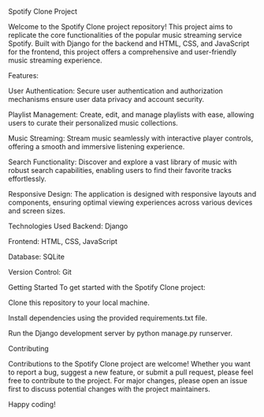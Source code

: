 Spotify Clone Project

Welcome to the Spotify Clone project repository! This project aims to replicate the core functionalities of the popular music streaming service Spotify. Built with Django for the backend and HTML, CSS, and JavaScript for the frontend, this project offers a comprehensive and user-friendly music streaming experience.

Features:

User Authentication: Secure user authentication and authorization mechanisms ensure user data privacy and account security.

Playlist Management: Create, edit, and manage playlists with ease, allowing users to curate their personalized music collections.

Music Streaming: Stream music seamlessly with interactive player controls, offering a smooth and immersive listening experience.

Search Functionality: Discover and explore a vast library of music with robust search capabilities, enabling users to find their favorite tracks effortlessly.

Responsive Design: The application is designed with responsive layouts and components, ensuring optimal viewing experiences across various devices and screen sizes.


Technologies Used
Backend: Django

Frontend: HTML, CSS, JavaScript

Database: SQLite

Version Control: Git


Getting Started
To get started with the Spotify Clone project:

Clone this repository to your local machine.

Install dependencies using the provided requirements.txt file.

Run the Django development server by python manage.py runserver.


Contributing

Contributions to the Spotify Clone project are welcome! Whether you want to report a bug, suggest a new feature, or submit a pull request, please feel free to contribute to the project. For major changes, please open an issue first to discuss potential changes with the project maintainers.

Happy coding!

